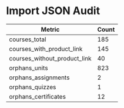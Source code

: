 # Import JSON Audit

|Metric|Count|
|---|---|
|courses_total|185|
|courses_with_product_link|145|
|courses_without_product_link|40|
|orphans_units|823|
|orphans_assignments|2|
|orphans_quizzes|1|
|orphans_certificates|12|
